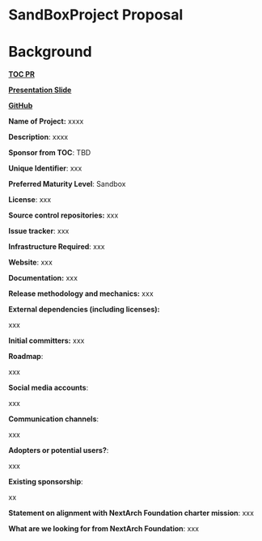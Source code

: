 # SandBoxProject Proposal

# Background

**[TOC PR](xxx)** 

**[Presentation Slide](xxx)**

**[GitHub](xxx)**

**Name of Project:** xxxx 

**Description**:
xxxx

**Sponsor from TOC**: TBD

**Unique Identifier**: xxx

**Preferred Maturity Level**: Sandbox

**License**: xxx

**Source control repositories:** 
xxx

**Issue tracker**: 
xxx

**Infrastructure Required**:
xxx

**Website**: 
xxx

**Documentation:** 
xxx

**Release methodology and mechanics:**
xxx

**External dependencies (including licenses):** 

xxx

**Initial committers:**
xxx

**Roadmap**:

xxx

**Social media accounts**:

xxx

**Communication channels**:

xxx

**Adopters or potential users?**:

xxx

**Existing sponsorship**:

xx

**Statement on alignment with NextArch Foundation charter mission**:
xxx

**What are we looking for from NextArch Foundation**:
xxx


